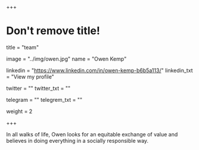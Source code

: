 +++

# Don't remove title!

title = "team"

image = "../img/owen.jpg"
name = "Owen Kemp"

linkedin = "https://www.linkedin.com/in/owen-kemp-b6b5a113/"
linkedin_txt = "View my profile"

twitter = ""
twitter_txt = ""

telegram = ""
telegrem_txt = ""

weight = 2

+++

In all walks of life, Owen looks for an equitable exchange of value and believes in doing everything in a socially responsible way.
